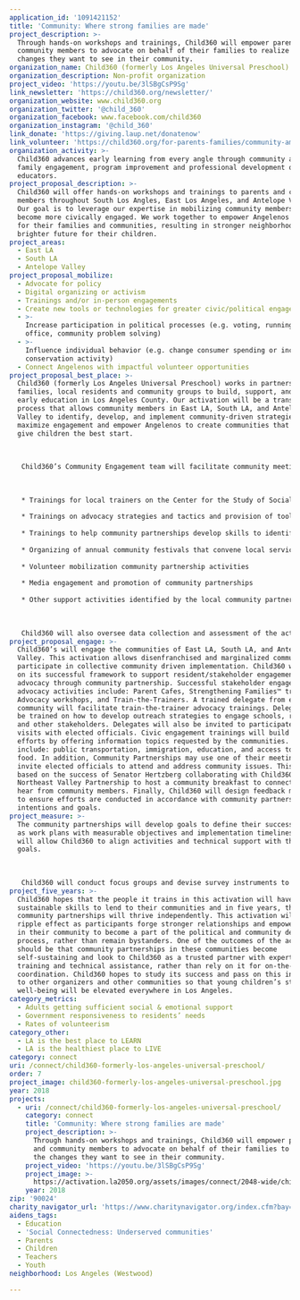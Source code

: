 ```yaml
---
application_id: '1091421152'
title: 'Community: Where strong families are made'
project_description: >-
  Through hands-on workshops and trainings, Child360 will empower parents and
  community members to advocate on behalf of their families to realize the
  changes they want to see in their community.
organization_name: Child360 (formerly Los Angeles Universal Preschool)
organization_description: Non-profit organization
project_video: 'https://youtu.be/3lSBgCsP9Sg'
link_newsletter: 'https://child360.org/newsletter/'
organization_website: www.child360.org
organization_twitter: '@child_360'
organization_facebook: www.facebook.com/child360
organization_instagram: '@child_360'
link_donate: 'https://giving.laup.net/donatenow'
link_volunteer: 'https://child360.org/for-parents-families/community-ambassador-program/'
organization_activity: >-
  Child360 advances early learning from every angle through community advocacy,
  family engagement, program improvement and professional development of early
  educators.
project_proposal_description: >-
  Child360 will offer hands-on workshops and trainings to parents and community
  members throughout South Los Angles, East Los Angeles, and Antelope Valley.
  Our goal is to leverage our expertise in mobilizing community members to
  become more civically engaged. We work together to empower Angelenos to fight
  for their families and communities, resulting in stronger neighborhoods and a
  brighter future for their children.
project_areas:
  - East LA
  - South LA
  - Antelope Valley
project_proposal_mobilize:
  - Advocate for policy
  - Digital organizing or activism
  - Trainings and/or in-person engagements
  - Create new tools or technologies for greater civic/political engagement
  - >-
    Increase participation in political processes (e.g. voting, running for
    office, community problem solving)
  - >-
    Influence individual behavior (e.g. change consumer spending or increase
    conservation activity)
  - Connect Angelenos with impactful volunteer opportunities
project_proposal_best_place: >-
  Child360 (formerly Los Angeles Universal Preschool) works in partnership with
  families, local residents and community groups to build, support, and improve
  early education in Los Angeles County. Our activation will be a transparent
  process that allows community members in East LA, South LA, and Antelope
  Valley to identify, develop, and implement community-driven strategies that
  maximize engagement and empower Angelenos to create communities that truly
  give children the best start. 
   
   
   
   Child360’s Community Engagement team will facilitate community meetings to ensure collaboration between local agencies and their stakeholders that include families, residents, business-owners, neighborhood councils, and volunteers. Child360 will collaborate with partner groups to assess the capacities and gaps of the community partnerships and to develop plans to build capacity in areas where assistance is needed. Types of assistance could include:
   
   
   
   * Trainings for local trainers on the Center for the Study of Social Policy’s Strengthening Families™ Protective Factors (SFPF) Framework, which focuses on five factors of parental resilience, social connections, concrete support in times of need, knowledge of parenting and child development, and socioemotional competence of children
   
   * Trainings on advocacy strategies and tactics and provision of tools to increase constituents’ capacity to improve government responsiveness (past examples include a Community Ambassador Toolkit and an online Voter Voice platform that helps local constituents understand and flex their power in local, state, and national politics)
   
   * Trainings to help community partnerships develop skills to identify and apply for funding at the local level
   
   * Organizing of annual community festivals that convene local service providers, families, residents, and volunteers
   
   * Volunteer mobilization community partnership activities
   
   * Media engagement and promotion of community partnerships
   
   * Other support activities identified by the local community partnerships
   
   
   
   Child360 will also oversee data collection and assessment of the activation, and provide regular reports to the community partnerships to learn from and develop plans to improve their work. Child360 will document community partnership participant information and attendance and will work with the community partnerships to identify performance measures, which include metrics that are most meaningful to the communities.
project_proposal_engage: >-
  Child360’s will engage the communities of East LA, South LA, and Antelope
  Valley. This activation allows disenfranchised and marginalized communities to
  participate in collective community driven implementation. Child360 will build
  on its successful framework to support resident/stakeholder engagement and
  advocacy through community partnership. Successful stakeholder engagement and
  advocacy activities include: Parent Cafes, Strengthening Families™ trainings,
  Advocacy workshops, and Train-the-Trainers. A trained delegate from each
  community will facilitate train-the-trainer advocacy trainings. Delegates will
  be trained on how to develop outreach strategies to engage schools, residents,
  and other stakeholders. Delegates will also be invited to participate in
  visits with elected officials. Civic engagement trainings will build on these
  efforts by offering information topics requested by the communities. These may
  include: public transportation, immigration, education, and access to healthy
  food. In addition, Community Partnerships may use one of their meetings to
  invite elected officials to attend and address community issues. This model is
  based on the success of Senator Hertzberg collaborating with Child360 and the
  Northeast Valley Partnership to host a community breakfast to connect with and
  hear from community members. Finally, Child360 will design feedback mechanisms
  to ensure efforts are conducted in accordance with community partners’
  intentions and goals.
project_measure: >-
  The community partnerships will develop goals to define their success as well
  as work plans with measurable objectives and implementation timelines, which
  will allow Child360 to align activities and technical support with their
  goals.
   
    
   
   Child360 will conduct focus groups and devise survey instruments to analyze data for community partnerships to reflect upon, learn, and improve. Child360 will use two sustainability-oriented frameworks, Empowerment Evaluation and Appreciative Inquiry, and train community partnerships to incorporate data use, regular reflection, and learning into their processes. Both frameworks emphasize the use of democratic participation and collaborative strategizing to advance existing programs. In combination, these frameworks enhance self-sufficiency. Empowerment Evaluation involves the use of evaluation concepts, techniques, and findings to foster ongoing improvement. Appreciative Inquiry examines, identifies, and further develops an organization's’ potential to create a better future by focusing on assets and strengths. Both formative and summative evaluation strategies will help identify successes and challenges and inform the iterative improvement process of the community partnerships. The evaluation methodology will include: focus groups with community partnerships, participant feedback forms provided at the end of every meeting, and participant profile surveys to capture demographic data.
project_five_years: >-
  Child360 hopes that the people it trains in this activation will have
  sustainable skills to lend to their communities and in five years, these
  community partnerships will thrive independently. This activation will have a
  ripple effect as participants forge stronger relationships and empower others
  in their community to become a part of the political and community development
  process, rather than remain bystanders. One of the outcomes of the activation
  should be that community partnerships in these communities become
  self-sustaining and look to Child360 as a trusted partner with expertise in
  training and technical assistance, rather than rely on it for on-the-ground
  coordination. Child360 hopes to study its success and pass on this information
  to other organizers and other communities so that young children’s status and
  well-being will be elevated everywhere in Los Angeles.
category_metrics:
  - Adults getting sufficient social & emotional support
  - Government responsiveness to residents’ needs
  - Rates of volunteerism
category_other:
  - LA is the best place to LEARN
  - LA is the healthiest place to LIVE
category: connect
uri: /connect/child360-formerly-los-angeles-universal-preschool/
order: 7
project_image: child360-formerly-los-angeles-universal-preschool.jpg
year: 2018
projects:
  - uri: /connect/child360-formerly-los-angeles-universal-preschool/
    category: connect
    title: 'Community: Where strong families are made'
    project_description: >-
      Through hands-on workshops and trainings, Child360 will empower parents
      and community members to advocate on behalf of their families to realize
      the changes they want to see in their community.
    project_video: 'https://youtu.be/3lSBgCsP9Sg'
    project_image: >-
      https://activation.la2050.org/assets/images/connect/2048-wide/child360-formerly-los-angeles-universal-preschool.jpg
    year: 2018
zip: '90024'
charity_navigator_url: 'https://www.charitynavigator.org/index.cfm?bay=search.profile&ein=223902958'
aidens_tags:
  - Education
  - 'Social Connectedness: Underserved communities'
  - Parents
  - Children
  - Teachers
  - Youth
neighborhood: Los Angeles (Westwood)

---
```


